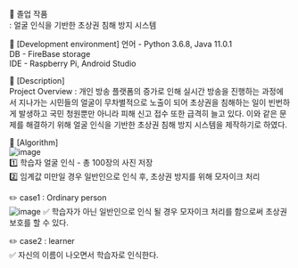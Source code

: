 
:book: 졸업 작품 <br/>
: 얼굴 인식을 기반한 초상권 침해 방지 시스템 <br/>

:round_pushpin: [Development environment]
언어 - Python 3.6.8, Java 11.0.1 <br/>
DB - FireBase storage <br/>
IDE - Raspberry Pi, Android Studio <br/>

:round_pushpin: [Description] <br/>
Project Overview : 개인 방송 플랫폼의 증가로 인해 실시간 방송을 진행하는 과정에서 지나가는 시민들의 얼굴이 무차별적으로 노출이 되어 초상권을 침해하는 일이 빈번하게 발생하고 국민 청원뿐만 아니라 피해 신고 접수 또한 급격히 늘고 있다. 이와 같은 문제를 해결하기 위해 얼굴 인식을 기반한 초상권 침해 방지 시스템을 제작하기로 하였다. <br/>

:round_pushpin: [Algorithm] <br/>
![image](https://user-images.githubusercontent.com/102573192/210356161-e78fed26-8a45-40cb-9fe3-fac1acb6b48f.png) <br/> 
1️⃣ 학습자 얼굴 인식 - 총 100장의 사진 저장 <br/>
2️⃣ 임계값 미만일 경우 일반인으로 인식 후, 초상권 방지를 위해 모자이크 처리 <br/>

✏️ case1 : Ordinary person <br/>
![image](https://user-images.githubusercontent.com/102573192/210356297-37bff7e5-de71-4aa0-966e-c9e7660e455c.png)
✅ 학습자가 아닌 일반인으로 인식 될 경우 모자이크 처리를 함으로써 초상권 보호를 할 수 있다.

✏️ case2 : learner <br/>
✅ 자신의 이름이 나오면서 학습자로 인식한다.
